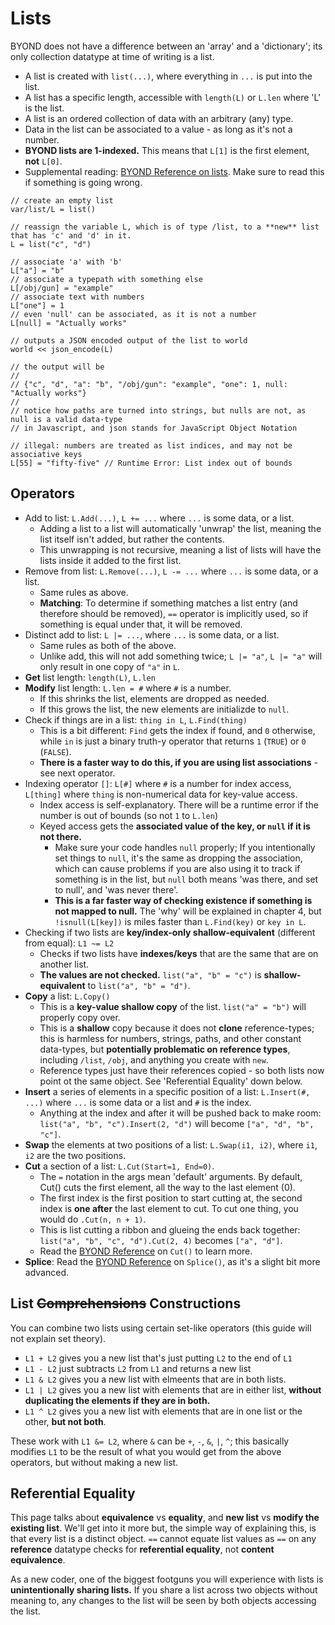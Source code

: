 # Lists

BYOND does not have a difference between an 'array' and a 'dictionary'; its only collection datatype at time of writing is a list.

- A list is created with `list(...)`, where everything in `...` is put into the list.
- A list has a specific length, accessible with `length(L)` or `L.len` where 'L' is the list.
- A list is an ordered collection of data with an arbitrary (any) type.
- Data in the list can be associated to a value - as long as it's not a number.
- **BYOND lists are 1-indexed.** This means that `L[1]` is the first element, **not** `L[0]`.
- Supplemental reading: [BYOND Reference on lists](http://www.byond.com/docs/ref/#/list). Make sure to read this if something is going wrong.

```dm
// create an empty list
var/list/L = list()

// reassign the variable L, which is of type /list, to a **new** list that has 'c' and 'd' in it.
L = list("c", "d")

// associate 'a' with 'b'
L["a"] = "b"
// associate a typepath with something else
L[/obj/gun] = "example"
// associate text with numbers
L["one"] = 1
// even 'null' can be associated, as it is not a number
L[null] = "Actually works"

// outputs a JSON encoded output of the list to world
world << json_encode(L)

// the output will be
//
// {"c", "d", "a": "b", "/obj/gun": "example", "one": 1, null: "Actually works"}
//
// notice how paths are turned into strings, but nulls are not, as null is a valid data-type
// in Javascript, and json stands for JavaScript Object Notation

// illegal: numbers are treated as list indices, and may not be associative keys
L[55] = "fifty-five" // Runtime Error: List index out of bounds

```

## Operators

- Add to list: `L.Add(...)`, `L += ...` where `...` is some data, or a list.
    - Adding a list to a list will automatically 'unwrap' the list, meaning the list itself isn't added, but rather the contents.
    - This unwrapping is not recursive, meaning a list of lists will have the lists inside it added to the first list.
- Remove from list: `L.Remove(...)`, `L -= ...` where `...` is some data, or a list.
    - Same rules as above.
    - **Matching**: To determine if something matches a list entry (and therefore should be removed), `==` operator is implicitly used, so if something is equal under that, it will be removed.
- Distinct add to list: `L |= ...`, where `...` is some data, or a list.
    - Same rules as both of the above.
    - Unlike add, this will not add something twice; `L |= "a"`, `L |= "a"` will only result in one copy of `"a"` in `L`.
- **Get** list length: `length(L)`, `L.len`
- **Modify** list length: `L.len = #` where `#` is a number.
    - If this shrinks the list, elements are dropped as needed.
    - If this grows the list, the new elements are initializde to `null`.
- Check if things are in a list: `thing in L`, `L.Find(thing)`
    - This is a bit different: `Find` gets the index if found, and `0` otherwise, while `in` is just a binary truth-y operator that returns `1` (`TRUE`) or `0` (`FALSE`).
    - **There is a faster way to do this, if you are using list associations** - see next operator.
- Indexing operator `[]`: `L[#]` where `#` is a number for index access, `L[thing]` where `thing` is non-numerical data for key-value access.
    - Index access is self-explanatory. There will be a runtime error if the number is out of bounds (so not `1` to `L.len`)
    - Keyed access gets the **associated value of the key, or `null` if it is not there.**
        - Make sure your code handles `null` properly; If you intentionally set things to `null`, it's the same as dropping the association, which can cause problems if you are also using it to track if something is in the list, but `null` both means 'was there, and set to null', and 'was never there'.
        - **This is a far faster way of checking existence if something is not mapped to null.** The 'why' will be explained in chapter 4, but `!isnull(L[key])` is miles faster than `L.Find(key)` or `key in L`.
- Checking if two lists are **key/index-only shallow-equivalent** (different from equal): `L1 ~= L2`
    - Checks if two lists have **indexes/keys** that are the same that are on another list.
    - **The values are not checked.** `list("a", "b" = "c")` is **shallow-equivalent** to `list("a", "b" = "d")`.
- **Copy** a list: `L.Copy()`
    - This is a **key-value shallow copy** of the list. `list("a" = "b")` will properly copy over.
    - This is a **shallow** copy because it does not **clone** reference-types; this is harmless for numbers, strings, paths, and other constant data-types, but **potentially problematic on reference types**, including `/list`, `/obj`, and anything you create with `new`.
    - Reference types just have their references copied - so both lists now point ot the same object. See 'Referential Equality' down below.
- **Insert** a series of elements in a specific position of a list: `L.Insert(#, ...)` where `...` is some data or a list and `#` is the index.
    - Anything at the index and after it will be pushed back to make room: `list("a", "b", "c").Insert(2, "d")` will become `["a", "d", "b", "c"]`.
- **Swap** the elements at two positions of a list: `L.Swap(i1, i2)`, where `i1`, `i2` are the two positions.
- **Cut** a section of a list: `L.Cut(Start=1, End=0)`.
    - The `=` notation in the args mean 'default' arguments. By default, Cut() cuts the first element, all the way to the last element (0).
    - The first index is the first position to start cutting at, the second index is **one after** the last element to cut. To cut one thing, you would do `.Cut(n, n + 1)`.
    - This is list cutting a ribbon and glueing the ends back together: `list("a", "b", "c", "d").Cut(2, 4)` becomes `["a", "d"]`.
    - Read the [BYOND Reference](http://www.byond.com/docs/ref/#/list/proc/Cut) on `Cut()` to learn more.
- **Splice**: Read the [BYOND Reference](http://www.byond.com/docs/ref/#/list/proc/Splice) on `Splice()`, as it's a slight bit more advanced.

## List ~~Comprehensions~~ Constructions

You can combine two lists using certain set-like operators (this guide will not explain set theory).

- `L1 + L2` gives you a new list that's just putting `L2` to the end of `L1`
- `L1 - L2` just subtracts `L2` from `L1` and returns a new list
- `L1 & L2` gives you a new list with elmeents that are in both lists.
- `L1 | L2` gives you a new list with elements that are in either list, **without duplicating the elements if they are in both.**
- `L1 ^ L2` gives you a new list with elements that are in one list or the other, **but not both**.

These work with `L1 &= L2`, where `&` can be `+`, `-`, `&`, `|`, `^`; this basically modifies `L1` to be the result of what you would get from the above operators, but without making a new list.

## Referential Equality

This page talks about **equivalence** vs **equality**, and **new list** vs **modify the existing list**.
We'll get into it more but, the simple way of explaining this, is that every list is a distinct object.
`==` cannot equate list values as `==` on any **reference** datatype checks for **referential equality**, not **content equivalence**.

As a new coder, one of the biggest footguns you will experience with lists is **unintentionally sharing lists.**
If you share a list across two objects without meaning to, any changes to the list will be seen by both objects accessing the list.
